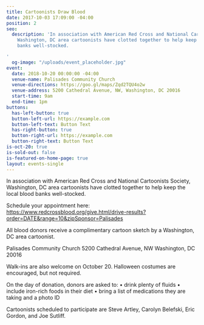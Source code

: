 ```yaml
---
title: Cartoonists Draw Blood
date: 2017-10-03 17:09:00 -04:00
position: 2
seo:
  description: 'In association with American Red Cross and National Cartoonists Society,
    Washington, DC area cartoonists have clotted together to help keep the local blood
    banks well-stocked.

'
  og-image: "/uploads/event_placeholder.jpg"
event:
  date: 2018-10-20 00:00:00 -04:00
  venue-name: Palisades Community Church
  venue-directions: https://goo.gl/maps/Zqd2TQU4o2w
  venue-address: 5200 Cathedral Avenue, NW, Washington, DC 20016
  start-time: 9am
  end-time: 1pm
buttons:
  has-left-button: true
  button-left-url: https://example.com
  button-left-text: Button Text
  has-right-button: true
  button-right-url: https://example.com
  button-right-text: Button Text
is-oct-20: true
is-sold-out: false
is-featured-on-home-page: true
layout: events-single
---
```


In association with American Red Cross and National Cartoonists Society, Washington, DC area cartoonists have clotted together to help keep the local blood banks well-stocked.

Schedule your appointment here: https://www.redcrossblood.org/give.html/drive-results?order=DATE&range=10&zipSponsor=Palisades

All blood donors receive a complimentary cartoon sketch by a Washington, DC area cartoonist.

Palisades Community Church
5200 Cathedral Avenue, NW
Washington, DC 20016

Walk-ins are also welcome on October 20. Halloween costumes are encouraged, but not required.

On the day of donation, donors are asked to: 
• drink plenty of fluids
• include iron-rich foods in their diet
• bring a list of medications they are taking and a photo ID

Cartoonists scheduled to participate are Steve Artley, Carolyn Belefski, Eric Gordon, and Joe Sutliff.
